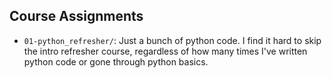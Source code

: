 ## Course Assignments

- `01-python_refresher/`: Just a bunch of python code. I find it hard to skip the intro refresher course, regardless of how many times I've written python code or gone through python basics.